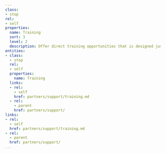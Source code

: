 ```yaml
---
class:
- stop
rel:
- self
properties:
  name: Training
  sort: 3
  level: 2
  description: Offer direct training opportunities that is designed just for partners.
entities:
- class:
  - stop
  rel:
  - self
  properties:
    name: Training
  links:
  - rel:
    - self
    href: partners/support/training.md
  - rel:
    - parent
    href: partners/support/
links:
- rel:
  - self
  href: partners/support/training.md
- rel:
  - parent
  href: partners/support/
...
```

